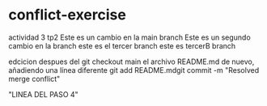# conflict-exercise
actividad 3 tp2
 Este es un cambio en la main branch
 Este es un segundo cambio en la branch
 este es el tercer branch
 este es tercerB branch
 
edcicion despues del git checkout main el archivo README.md de nuevo, añadiendo una línea diferente
git add README.mdgit commit -m "Resolved merge conflict"
 

"LINEA DEL PASO 4"

